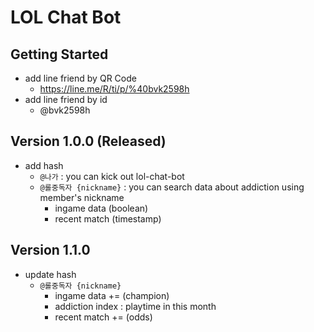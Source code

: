 # LOL Chat Bot

## Getting Started
- add line friend by QR Code
  - https://line.me/R/ti/p/%40bvk2598h
- add line friend by id
  - @bvk2598h

## Version 1.0.0 (Released)
- add hash
  - `@나가` : you can kick out lol-chat-bot
  - `@롤중독자 {nickname}` : you can search data about addiction using member's nickname
    - ingame data (boolean)
    - recent match (timestamp)

## Version 1.1.0
- update hash
  - `@롤중독자 {nickname}`
    - ingame data += (champion)
    - addiction index : playtime in this month
    - recent match += (odds)
    